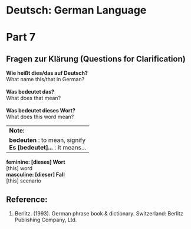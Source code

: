 # Deutsch: German Language
# Part 7
## Fragen zur Klärung (Questions for Clarification)
<b>Wie heißt dies/das auf Deutsch?</b><br/>
What name this/that in German?<br/>
<br/>
<b>Was bedeutet das?</b><br/>
What does that mean?<br/>
<br/>
<b>Was bedeutet dieses Wort?</b><br/>
What does this word mean?<br/>

<table>
  <tr>
     <td>
      <b>Note:</b>
    </td>
  </tr>
  <tr>
    <td>
      <b>bedeuten</b> : to mean, signify<br/>
      <b>Es [bedeutet]...</b> : It means...<br/>      
    </td>
  </tr>
</table>

<b>feminine: [dieses] Wort</b><br/>
[this] word<br/>
<b>masculine: [dieser] Fall</b><br/>
[this] scenario<br/>

## Reference:
1) Berlitz. (1993). German phrase book & dictionary. Switzerland: Berlitz Publishing Company, Ltd.<br/>
